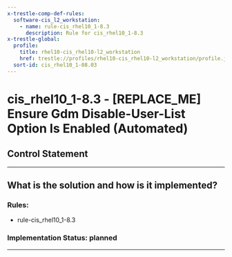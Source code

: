 ```yaml
---
x-trestle-comp-def-rules:
  software-cis_l2_workstation:
    - name: rule-cis_rhel10_1-8.3
      description: Rule for cis_rhel10_1-8.3
x-trestle-global:
  profile:
    title: rhel10-cis_rhel10-l2_workstation
    href: trestle://profiles/rhel10-cis_rhel10-l2_workstation/profile.json
  sort-id: cis_rhel10_1-08.03
---
```


# cis_rhel10_1-8.3 - \[REPLACE_ME\] Ensure Gdm Disable-User-List Option Is Enabled (Automated)

## Control Statement

______________________________________________________________________

## What is the solution and how is it implemented?

<!-- For implementation status enter one of: implemented, partial, planned, alternative, not-applicable -->

<!-- Note that the list of rules under ### Rules: is read-only and changes will not be captured after assembly to JSON -->

<!-- Add control implementation description here for control: cis_rhel10_1-8.3 -->

### Rules:

  - rule-cis_rhel10_1-8.3

### Implementation Status: planned

______________________________________________________________________
